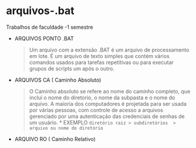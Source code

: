 # arquivos-.bat
Trabalhos de faculdade -1 semestre
* ARQUIVOS PONTO .BAT
    > Um arquivo com a extensão .BAT é um arquivo de processamento em lote. É um arquivo de texto simples que contém vários comandos usados ​​para tarefas repetitivas ou para executar grupos de scripts um após o outro.


* ARQUIVOS CA ( Caminho Absoluto) 
    >O Caminho absoluto se refere ao nome do caminho completo, que inclui o nome do diretorio, o nome da subpasta e o nome do arquivo. A maioria dos computadores é projetada para ser usada por várias pessoas, com controle de acesso a arquivos gerenciado por uma autenticação das credenciais de senhas de um usuário.
        * EXEMPLO 
            ````
            diretório raiz > subdiretórios  > arquivo ou nome do diretório
            ````
* ARQUIVO RO ( Caminho Relativo)

